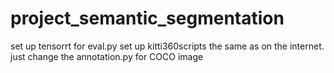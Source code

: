 # project_semantic_segmentation
set up tensorrt for eval.py
set up kitti360scripts the same as on the internet. just change the annotation.py for COCO image